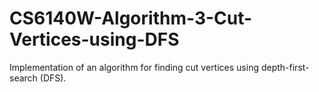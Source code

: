 # CS6140W-Algorithm-3-Cut-Vertices-using-DFS
Implementation of an algorithm for finding cut vertices using depth-first-search (DFS).
